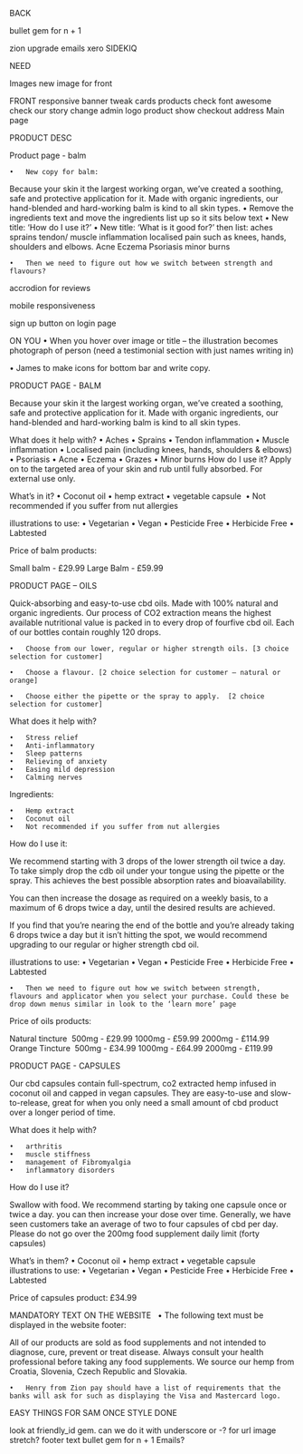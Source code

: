 BACK
<!-- review doens't need a user -->

bullet gem for n + 1
<!-- the cartoon out story needs to be put in cludinary -->

zion upgrade
emails
xero
SIDEKIQ

NEED

Images
new image for front

FRONT
responsive banner
tweak cards products
check font awesome
check our story
change admin logo
product show
checkout
address
Main page

PRODUCT DESC



Product page - balm

	•	New copy for balm:
Because your skin it the largest working organ, we’ve created a soothing, safe and protective application for it. Made with organic ingredients, our hand-blended and hard-working balm is kind to all skin types.
	•	Remove the ingredients text and move the ingredients list up so it sits below text
	•	New title: ‘How do I use it?’
	•	New title: ‘What is it good for?’ then list:
aches
sprains
tendon/ muscle inflammation
localised pain such as knees, hands, shoulders and elbows.
Acne
Eczema
Psoriasis
minor burns

	•	Then we need to figure out how we switch between strength and flavours?


<!-- hover on product iamges -->

accrodion for reviews

<!-- dropdown oils balms capsules -->


mobile responsiveness

sign up button on login page





ON YOU
•	When you hover over image or title – the illustration becomes photograph of person (need a testimonial section with just names writing in)

  •	James to make icons for bottom bar and write copy.













PRODUCT PAGE - BALM

Because your skin it the largest working organ, we’ve created a soothing, safe and protective application for it. Made with organic ingredients, our hand-blended and hard-working balm is kind to all skin types.

What does it help with?
	•	Aches
	•	Sprains
	•	Tendon inflammation
	•	Muscle inflammation
	•	Localised pain (including knees, hands, shoulders & elbows)
	•	Psoriasis
	•	Acne
	•	Eczema
	•	Grazes
	•	Minor burns
How do I use it?
Apply on to the targeted area of your skin and rub until fully absorbed. For external use only.


What’s in it?
	•	Coconut oil
	•	hemp extract
	•	vegetable capsule 
	•	Not recommended if you suffer from nut allergies


illustrations to use:
	•	Vegetarian
	•	Vegan
	•	Pesticide Free
	•	Herbicide Free
	•	Labtested


Price of balm products:

Small balm - £29.99
Large Balm - £59.99


PRODUCT PAGE – OILS

Quick-absorbing and easy-to-use cbd oils. Made with 100% natural and organic ingredients. Our process of CO2 extraction means the highest available nutritional value is packed in to every drop of fourfive cbd oil. Each of our bottles contain roughly 120 drops.

	•	Choose from our lower, regular or higher strength oils. [3 choice selection for customer]

	•	Choose a flavour. [2 choice selection for customer – natural or orange]

	•	Choose either the pipette or the spray to apply.  [2 choice selection for customer]


What does it help with?

	•	Stress relief
	•	Anti-inflammatory
	•	Sleep patterns
	•	Relieving of anxiety
	•	Easing mild depression
	•	Calming nerves

Ingredients:

	•	Hemp extract
	•	Coconut oil
	•	Not recommended if you suffer from nut allergies

How do I use it:

We recommend starting with 3 drops of the lower strength oil twice a day. To take simply drop the cdb oil under your tongue using the pipette or the spray. This achieves the best possible absorption rates and bioavailability.

You can then increase the dosage as required on a weekly basis, to a maximum of 6 drops twice a day, until the desired results are achieved.

If you find that you’re nearing the end of the bottle and you’re already taking 6 drops twice a day but it isn’t hitting the spot, we would recommend upgrading to our regular or higher strength cbd oil.

illustrations to use:
	•	Vegetarian
	•	Vegan
	•	Pesticide Free
	•	Herbicide Free
	•	Labtested

	•	Then we need to figure out how we switch between strength, flavours and applicator when you select your purchase. Could these be drop down menus similar in look to the ‘learn more’ page

Price of oils products:

Natural tincture  500mg - £29.99 1000mg - £59.99 2000mg - £114.99  Orange Tincture  500mg - £34.99 1000mg - £64.99 2000mg - £119.99


PRODUCT PAGE - CAPSULES


Our cbd capsules contain full-spectrum, co2 extracted hemp infused in coconut oil and capped in vegan capsules. They are easy-to-use and slow-to-release, great for when you only need a small amount of cbd product over a longer period of time.

What does it help with?

	•	arthritis
	•	muscle stiffness
	•	management of Fibromyalgia
	•	inflammatory disorders

How do I use it?

Swallow with food. We recommend starting by taking one capsule once or twice a day. you can then increase your dose over time. Generally, we have seen customers take an average of two to four capsules of cbd per day. Please do not go over the 200mg food supplement daily limit (forty capsules)

What’s in them?
	•	Coconut oil
	•	hemp extract
	•	vegetable capsule 
illustrations to use:
	•	Vegetarian
	•	Vegan
	•	Pesticide Free
	•	Herbicide Free
	•	Labtested

Price of capsules product: £34.99



MANDATORY TEXT ON THE WEBSITE
 
	•	The following text must be displayed in the website footer:

All of our products are sold as food supplements and not intended to diagnose, cure, prevent or treat disease. Always consult your health professional before taking any food supplements. We source our hemp from Croatia, Slovenia, Czech Republic and Slovakia.

	•	Henry from Zion pay should have a list of requirements that the banks will ask for such as displaying the Visa and Mastercard logo.


EASY THINGS FOR SAM ONCE STYLE DONE

look at friendly_id gem. can we do it with underscore or -? for url
image stretch?
footer text
bullet gem for n + 1
Emails?
